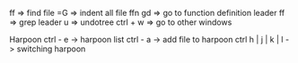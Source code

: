 
ff => find file
=G => indent all file ffn
gd => go to function definition
leader ff => grep
leader u => undotree
ctrl + w => go to other windows

Harpoon
ctrl - e -> harpoon list
ctrl  - a  -> add file to harpoon
ctrl h | j | k | l -> switching harpoon

